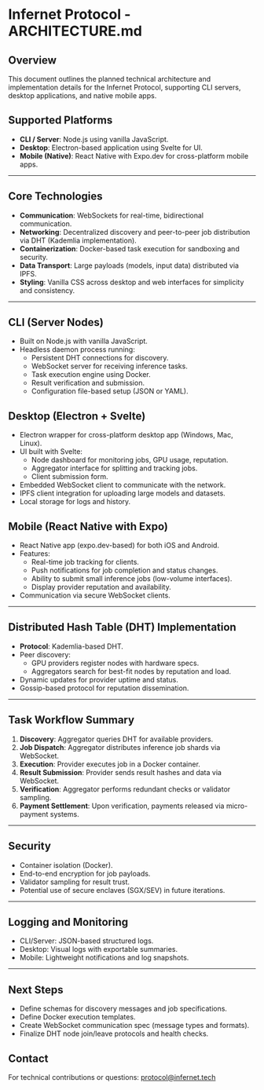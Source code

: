 # Infernet Protocol - ARCHITECTURE.md

## Overview
This document outlines the planned technical architecture and implementation details for the Infernet Protocol, supporting CLI servers, desktop applications, and native mobile apps.

## Supported Platforms
- **CLI / Server**: Node.js using vanilla JavaScript.
- **Desktop**: Electron-based application using Svelte for UI.
- **Mobile (Native)**: React Native with Expo.dev for cross-platform mobile apps.

---

## Core Technologies
- **Communication**: WebSockets for real-time, bidirectional communication.
- **Networking**: Decentralized discovery and peer-to-peer job distribution via DHT (Kademlia implementation).
- **Containerization**: Docker-based task execution for sandboxing and security.
- **Data Transport**: Large payloads (models, input data) distributed via IPFS.
- **Styling**: Vanilla CSS across desktop and web interfaces for simplicity and consistency.

---

## CLI (Server Nodes)
- Built on Node.js with vanilla JavaScript.
- Headless daemon process running:
  - Persistent DHT connections for discovery.
  - WebSocket server for receiving inference tasks.
  - Task execution engine using Docker.
  - Result verification and submission.
  - Configuration file-based setup (JSON or YAML).

## Desktop (Electron + Svelte)
- Electron wrapper for cross-platform desktop app (Windows, Mac, Linux).
- UI built with Svelte:
  - Node dashboard for monitoring jobs, GPU usage, reputation.
  - Aggregator interface for splitting and tracking jobs.
  - Client submission form.
- Embedded WebSocket client to communicate with the network.
- IPFS client integration for uploading large models and datasets.
- Local storage for logs and history.

## Mobile (React Native with Expo)
- React Native app (expo.dev-based) for both iOS and Android.
- Features:
  - Real-time job tracking for clients.
  - Push notifications for job completion and status changes.
  - Ability to submit small inference jobs (low-volume interfaces).
  - Display provider reputation and availability.
- Communication via secure WebSocket clients.

---

## Distributed Hash Table (DHT) Implementation
- **Protocol**: Kademlia-based DHT.
- Peer discovery:
  - GPU providers register nodes with hardware specs.
  - Aggregators search for best-fit nodes by reputation and load.
- Dynamic updates for provider uptime and status.
- Gossip-based protocol for reputation dissemination.

---

## Task Workflow Summary
1. **Discovery**: Aggregator queries DHT for available providers.
2. **Job Dispatch**: Aggregator distributes inference job shards via WebSocket.
3. **Execution**: Provider executes job in a Docker container.
4. **Result Submission**: Provider sends result hashes and data via WebSocket.
5. **Verification**: Aggregator performs redundant checks or validator sampling.
6. **Payment Settlement**: Upon verification, payments released via micro-payment systems.

---

## Security
- Container isolation (Docker).
- End-to-end encryption for job payloads.
- Validator sampling for result trust.
- Potential use of secure enclaves (SGX/SEV) in future iterations.

---

## Logging and Monitoring
- CLI/Server: JSON-based structured logs.
- Desktop: Visual logs with exportable summaries.
- Mobile: Lightweight notifications and log snapshots.

---

## Next Steps
- Define schemas for discovery messages and job specifications.
- Define Docker execution templates.
- Create WebSocket communication spec (message types and formats).
- Finalize DHT node join/leave protocols and health checks.

## Contact
For technical contributions or questions: protocol@infernet.tech

